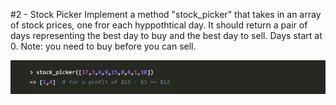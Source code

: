 #2 - Stock Picker
Implement a method "stock_picker" that takes in an array of stock prices, one fror each hyppothtical day. It should return a pair of days representing the best day to buy and the best day to sell. Days start at 0. Note: you need to buy before you can sell.

![screenshot](../img/stock_picker.PNG)

